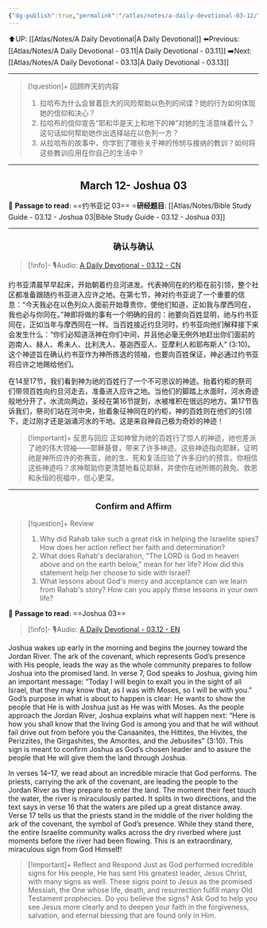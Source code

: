 ```yaml
---
{"dg-publish":true,"permalink":"/atlas/notes/a-daily-devotional-03-12/"}
---
```


 ⬆️UP: [[Atlas/Notes/A Daily Devotional\|A Daily Devotional]]
⬅️Previous: [[Atlas/Notes/A Daily Devotional - 03.11\|A Daily Devotional - 03.11]]
➡️Next: [[Atlas/Notes/A Daily Devotional - 03.13\|A Daily Devotional - 03.13]]

---

> [!question]+ 回顾昨天的内容
> 1. ⁠拉哈布为什么会冒着巨大的风险帮助以色列的间谍？她的行为如何体现她的信仰和决心？
> 2. 拉哈布的信仰宣告“耶和华是天上和地下的神”对她的生活意味着什么？这句话如何帮助她作出选择站在以色列一方？
> 3. 从拉哈布的故事中，你学到了哪些关于神的怜悯与接纳的教训？如何将这些教训应用在你自己的生活中？



---
## <center>March 12- Joshua 03</center>

📖 **Passage to read**: ==约书亚记 03==
⭐**研经题目**: [[Atlas/Notes/Bible Study Guide - 03.12 - Joshua 03\|Bible Study Guide - 03.12 - Joshua 03]]

---
### <center>确认与确认</center>

> [!info]- 🎙️Audio: [A Daily Devotional - 03.12 - CN]()

约书亚清晨早早起床，开始朝着约旦河进发。代表神同在的约柜在前引领，整个社区都准备跟随约书亚进入应许之地。在第七节，神对约书亚说了一个重要的信息：“今天我必在以色列众人面前开始尊贵你，使他们知道，正如我与摩西同在，我也必与你同在。”神即将做的事有一个明确的目的：祂要向百姓显明，祂与约书亚同在，正如当年与摩西同在一样。当百姓接近约旦河时，约书亚向他们解释接下来会发生什么：“你们必知道活神在你们中间，并且他必毫无例外地赶出你们面前的迦南人、赫人、希未人、比利洗人、基迦西亚人、亚摩利人和耶布斯人” (3:10)。这个神迹旨在确认约书亚作为神所拣选的领袖，也要向百姓保证，神必通过约书亚将应许之地赐给他们。

在14至17节，我们看到神为祂的百姓行了一个不可思议的神迹。抬着约柜的祭司们带领百姓向约旦河走去，准备进入应许之地。当他们的脚踏上水面时，河水奇迹般地分开了，水流向两边，圣经在第16节提到，水被堆积在很远的地方。第17节告诉我们，祭司们站在河中央，抬着象征神同在的约柜，神的百姓则在他们的引领下，走过刚才还是汹涌河水的干地。这是来自神自己极为奇妙的神迹！

> [!important]+ 反思与回应
正如神曾为祂的百姓行了惊人的神迹，祂也差派了祂的伟大领袖——耶稣基督，带来了许多神迹。这些神迹指向耶稣，证明祂是神所应许的弥赛亚，祂的生、死和复活应验了许多旧约的预言。你相信这些神迹吗？求神帮助你更清楚地看见耶稣，并使你在祂所赐的赦免、救恩和永恒的祝福中，信心更深。



---
### <center>Confirm and Affirm</center>

> [!question]+ Review
> 1. ⁠Why did Rahab take such a great risk in helping the Israelite spies? How does her action reflect her faith and determination?
> 2. What does Rahab's declaration, "The LORD is God in heaven above and on the earth below," mean for her life? How did this statement help her choose to side with Israel?
> 3. What lessons about God's mercy and acceptance can we learn from Rahab's story? How can you apply these lessons in your own life?

📖 **Passage to read**: ==Joshua 03==

> [!info]- 🎙️Audio: [A Daily Devotional - 03.12 - EN]()  

Joshua wakes up early in the morning and begins the journey toward the Jordan River. The ark of the covenant, which represents God’s presence with His people, leads the way as the whole community prepares to follow Joshua into the promised land. In verse 7, God speaks to Joshua, giving him an important message: “Today I will begin to exalt you in the sight of all Israel, that they may know that, as I was with Moses, so I will be with you.” God’s purpose in what is about to happen is clear: He wants to show the people that He is with Joshua just as He was with Moses. As the people approach the Jordan River, Joshua explains what will happen next: “Here is how you shall know that the living God is among you and that he will without fail drive out from before you the Canaanites, the Hittites, the Hivites, the Perizzites, the Girgashites, the Amorites, and the Jebusites” (3:10). This sign is meant to confirm Joshua as God’s chosen leader and to assure the people that He will give them the land through Joshua.

In verses 14–17, we read about an incredible miracle that God performs. The priests, carrying the ark of the covenant, are leading the people to the Jordan River as they prepare to enter the land. The moment their feet touch the water, the river is miraculously parted. It splits in two directions, and the text says in verse 16 that the waters are piled up a great distance away. Verse 17 tells us that the priests stand in the middle of the river holding the ark of the covenant, the symbol of God’s presence. While they stand there, the entire Israelite community walks across the dry riverbed where just moments before the river had been flowing. This is an extraordinary, miraculous sign from God Himself!

> [!important]+ Reflect and Respond
Just as God performed incredible signs for His people, He has sent His greatest leader, Jesus Christ, with many signs as well. These signs point to Jesus as the promised Messiah, the One whose life, death, and resurrection fulfill many Old Testament prophecies. Do you believe the signs? Ask God to help you see Jesus more clearly and to deepen your faith in the forgiveness, salvation, and eternal blessing that are found only in Him.






























